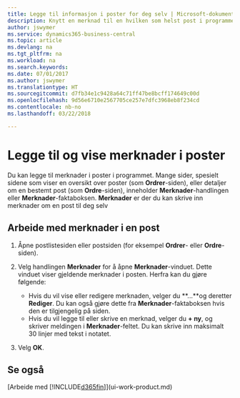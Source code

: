 ```yaml
---
title: Legge til informasjon i poster for deg selv | Microsoft-dokumentasjon
description: Knytt en merknad til en hvilken som helst post i programmet. Hvis du for eksempel har tilleggsinformasjon om en ordre, som ikke passer inn i noen av feltene i ordreskjemaet, kan du skrive en merknad.
author: jswymer
ms.service: dynamics365-business-central
ms.topic: article
ms.devlang: na
ms.tgt_pltfrm: na
ms.workload: na
ms.search.keywords: 
ms.date: 07/01/2017
ms.author: jswymer
ms.translationtype: HT
ms.sourcegitcommit: d7fb34e1c9428a64c71ff47be8bcff174649c00d
ms.openlocfilehash: 9d56e6710e2567705ce257e7dfc3968eb8f234cd
ms.contentlocale: nb-no
ms.lasthandoff: 03/22/2018

---
```

# <a name="adding-and-viewing-notes-on-records"></a>Legge til og vise merknader i poster
 Du <!--OnPrem and your colleagues -->kan legge til merknader i poster i programmet. Mange sider, spesielt sidene som viser en oversikt over poster (som **Ordrer**-siden), eller detaljer om en bestemt post (som **Ordre**-siden), inneholder **Merknader**-handlingen eller **Merknader**-faktaboksen. **Merknader** er der du kan skrive inn merknader om en post til deg selv<!--OnPrem or others, and where you can view notes to you from others. For example, a note could be a general comment or processing instruction to your colleague, who can then respond to your note using their own **Notes**. Or, your colleague can add a note that gives you extra information about a sales order that is not covered by the information on the sales order. These notes and correspondences will follow the record as it is processed in the company.-->

<!--OnPrem
> [!NOTE]  
>  You can only select one recipient of the note.-->  
  
## <a name="to-work-with-notes-on-a-record"></a>Arbeide med merknader i en post 
  
1.  Åpne postlistesiden eller postsiden (for eksempel **Ordrer**- eller **Ordre**-siden).  
  
    <!-- If **Notes** is not visible on the page, then you can customize the page to display the Notes FactBox. -->
  
2.  Velg handlingen **Merknader** for å åpne **Merknader**-vinduet. Dette vinduet viser gjeldende merknader i posten. Herfra kan du gjøre følgende:

    -   Hvis du vil vise eller redigere merknaden, velger du **...**og deretter **Rediger**. Du kan også gjøre dette fra **Merknader**-faktaboksen hvis den er tilgjengelig på siden.
    -   Hvis du vil legge til eller skrive en merknad, velger du **+ ny**, og skriver meldingen i **Merknader**-feltet. Du kan skrive inn maksimalt 30 linjer med tekst i notatet. 
  
<!-- 5.  In the **To** field, enter a user ID (your own or someone else’s) to indicate who the note is for.  
  
6.  Select the **Notify** field if you want to send a notification to the user in the **To** field. 
  
     If **Notify** is selected, the note will be sent as a notification to the user's **My Notifications** on the Role Center.  -->
  
3.  Velg **OK**.  

## <a name="see-also"></a>Se også
[Arbeide med [!INCLUDE[d365fin](includes/d365fin_md.md)]](ui-work-product.md)  
